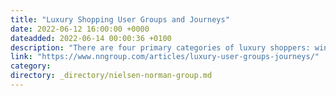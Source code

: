 ```yaml
---
title: "Luxury Shopping User Groups and Journeys"
date: 2022-06-12 16:00:00 +0000
dateadded: 2022-06-14 00:00:36 +0100
description: "There are four primary categories of luxury shoppers: window shoppers, personal stylists, occasional splurgers, and big spenders. Luxury brands often fail their customers during the “consider” phase of their journey."
link: "https://www.nngroup.com/articles/luxury-user-groups-journeys/"
category:
directory: _directory/nielsen-norman-group.md
---
```

